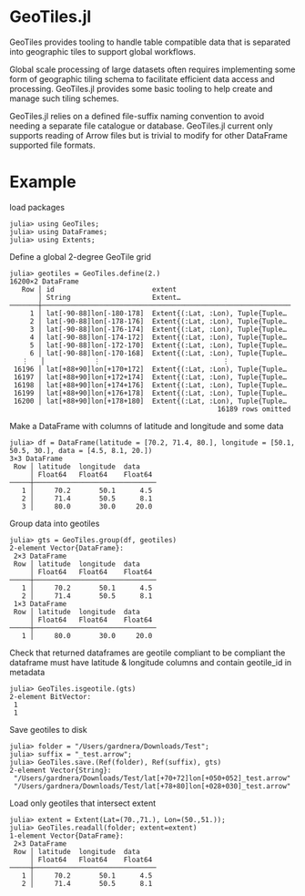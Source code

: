 # GeoTiles.jl

GeoTiles provides tooling to handle table compatible data that is separated into geographic 
tiles to support global workflows.

Global scale processing of large datasets often requires implementing some form of 
geographic tiling schema to facilitate efficient data access and processing. GeoTiles.jl 
provides some basic tooling to help create and manage such tiling schemes.  

GeoTiles.jl relies on a defined file-suffix naming convention to avoid needing a separate 
file catalogue or database. GeoTiles.jl current only supports reading of Arrow files but is
trivial to modify for other DataFrame supported file formats.


# Example
load packages
```julia-repl
julia> using GeoTiles;
julia> using DataFrames;
julia> using Extents;
```

Define a global 2-degree GeoTile grid
```julia-repl
julia> geotiles = GeoTiles.define(2.)
16200×2 DataFrame
   Row │ id                        extent                            
       │ String                    Extent…                           
───────┼─────────────────────────────────────────────────────────────
     1 │ lat[-90-88]lon[-180-178]  Extent{(:Lat, :Lon), Tuple{Tuple…
     2 │ lat[-90-88]lon[-178-176]  Extent{(:Lat, :Lon), Tuple{Tuple…
     3 │ lat[-90-88]lon[-176-174]  Extent{(:Lat, :Lon), Tuple{Tuple…
     4 │ lat[-90-88]lon[-174-172]  Extent{(:Lat, :Lon), Tuple{Tuple…
     5 │ lat[-90-88]lon[-172-170]  Extent{(:Lat, :Lon), Tuple{Tuple…
     6 │ lat[-90-88]lon[-170-168]  Extent{(:Lat, :Lon), Tuple{Tuple…
   ⋮   │            ⋮                              ⋮
 16196 │ lat[+88+90]lon[+170+172]  Extent{(:Lat, :Lon), Tuple{Tuple…
 16197 │ lat[+88+90]lon[+172+174]  Extent{(:Lat, :Lon), Tuple{Tuple…
 16198 │ lat[+88+90]lon[+174+176]  Extent{(:Lat, :Lon), Tuple{Tuple…
 16199 │ lat[+88+90]lon[+176+178]  Extent{(:Lat, :Lon), Tuple{Tuple…
 16200 │ lat[+88+90]lon[+178+180]  Extent{(:Lat, :Lon), Tuple{Tuple…
                                                   16189 rows omitted
```


Make a DataFrame with columns of latitude and longitude and some data
```julia-repl
julia> df = DataFrame(latitude = [70.2, 71.4, 80.], longitude = [50.1, 50.5, 30.], data = [4.5, 8.1, 20.])
3×3 DataFrame
 Row │ latitude  longitude  data    
     │ Float64   Float64    Float64 
─────┼──────────────────────────────
   1 │     70.2       50.1      4.5
   2 │     71.4       50.5      8.1
   3 │     80.0       30.0     20.0
```

Group data into geotiles
```julia-repl
julia> gts = GeoTiles.group(df, geotiles)
2-element Vector{DataFrame}:
 2×3 DataFrame
 Row │ latitude  longitude  data    
     │ Float64   Float64    Float64 
─────┼──────────────────────────────
   1 │     70.2       50.1      4.5
   2 │     71.4       50.5      8.1
 1×3 DataFrame
 Row │ latitude  longitude  data    
     │ Float64   Float64    Float64 
─────┼──────────────────────────────
   1 │     80.0       30.0     20.0
```

Check that returned dataframes are geotile compliant to be compliant the dataframe must 
have latitude & longitude columns and contain geotile_id in metadata
```julia-repl
julia> GeoTiles.isgeotile.(gts)
2-element BitVector:
 1
 1
```

Save geotiles to disk
```julia-repl
julia> folder = "/Users/gardnera/Downloads/Test";
julia> suffix = "_test.arrow";
julia> GeoTiles.save.(Ref(folder), Ref(suffix), gts)
2-element Vector{String}:
 "/Users/gardnera/Downloads/Test/lat[+70+72]lon[+050+052]_test.arrow"
 "/Users/gardnera/Downloads/Test/lat[+78+80]lon[+028+030]_test.arrow"
```

Load only geotiles that intersect extent
```julia-repl
julia> extent = Extent(Lat=(70.,71.), Lon=(50.,51.));
julia> GeoTiles.readall(folder; extent=extent)
1-element Vector{DataFrame}:
 2×3 DataFrame
 Row │ latitude  longitude  data    
     │ Float64   Float64    Float64 
─────┼──────────────────────────────
   1 │     70.2       50.1      4.5
   2 │     71.4       50.5      8.1
```